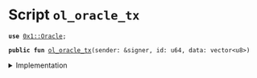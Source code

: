 
<a name="ol_oracle_tx"></a>

# Script `ol_oracle_tx`





<pre><code><b>use</b> <a href="../../modules/doc/Oracle.md#0x1_Oracle">0x1::Oracle</a>;
</code></pre>




<pre><code><b>public</b> <b>fun</b> <a href="ol_oracle_tx.md#ol_oracle_tx">ol_oracle_tx</a>(sender: &signer, id: u64, data: vector&lt;u8&gt;)
</code></pre>



<details>
<summary>Implementation</summary>


<pre><code><b>fun</b> <a href="ol_oracle_tx.md#ol_oracle_tx">ol_oracle_tx</a> (sender: &signer, id: u64, data: vector&lt;u8&gt;) {
    <a href="../../modules/doc/Oracle.md#0x1_Oracle_handler">Oracle::handler</a>(sender, id, data);
}
</code></pre>



</details>


[//]: # ("File containing references which can be used from documentation")
[ACCESS_CONTROL]: https://github.com/libra/lip/blob/master/lips/lip-2.md
[ROLE]: https://github.com/libra/lip/blob/master/lips/lip-2.md#roles
[PERMISSION]: https://github.com/libra/lip/blob/master/lips/lip-2.md#permissions
